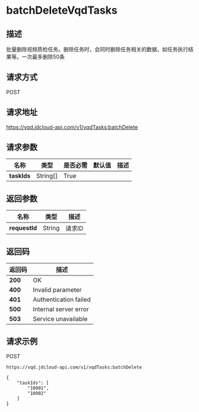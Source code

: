 # batchDeleteVqdTasks


## 描述
批量删除视频质检任务。删除任务时，会同时删除任务相关的数据，如任务执行结果等。一次最多删除50条

## 请求方式
POST

## 请求地址
https://vqd.jdcloud-api.com/v1/vqdTasks:batchDelete


## 请求参数
|名称|类型|是否必需|默认值|描述|
|---|---|---|---|---|
|**taskIds**|String[]|True| | |


## 返回参数
|名称|类型|描述|
|---|---|---|
|**requestId**|String|请求ID|


## 返回码
|返回码|描述|
|---|---|
|**200**|OK|
|**400**|Invalid parameter|
|**401**|Authentication failed|
|**500**|Internal server error|
|**503**|Service unavailable|

## 请求示例
POST
```
https://vqd.jdcloud-api.com/v1/vqdTasks:batchDelete

```
```
{
    "taskIds": [
        "10001", 
        "10002"
    ]
}
```

